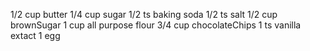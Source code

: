 1/2 cup butter
1/4 cup sugar
1/2 ts baking soda
1/2 ts salt
1/2 cup brownSugar
1 cup all purpose flour
3/4 cup chocolateChips
1 ts vanilla extact
1 egg